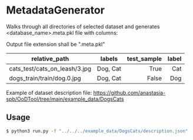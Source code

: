 # MetadataGenerator

Walks through all directories of selected dataset and generates <database_name>.meta.pkl file with columns:

Output file extension shall be ".meta.pkl"


| relative_path                 |  labels   | test_sample | label |
|-------------------------------|:---------:|------------:|------:|
| cats_test/cats_on_leash/3.jpg | Dog, Cat  |        True |   Cat |
| dogs_train/train/dog.0.jpg    | Dog, Cat  |       False |   Dog |


Example of dataset description file: https://github.com/anastasia-spb/OoDTool/tree/main/example_data/DogsCats

## Usage

```bash
$ python3 run.py -f "../../../example_data/DogsCats/description.json"
```
